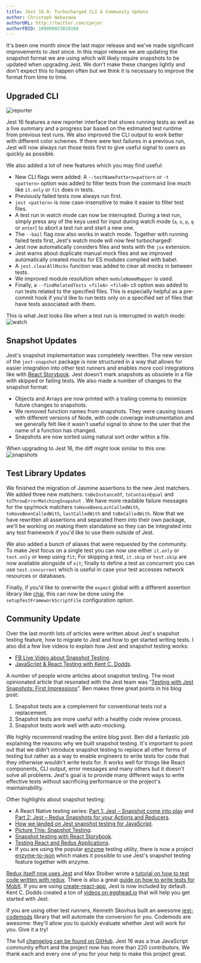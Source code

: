 ```yaml
---
title: Jest 16.0: Turbocharged CLI & Community Update
author: Christoph Nakazawa
authorURL: http://twitter.com/cpojer
authorFBID: 100000023028168
---
```


It's been one month since the last major release and we've made significant improvements to Jest since. In this major release we are updating the snapshot format we are using which will likely require snapshots to be updated when upgrading Jest. We don't make these changes lightly and don't expect this to happen often but we think it is necessary to improve the format from time to time.

## Upgraded CLI

![reporter](/img/blog/16-reporter.gif)

Jest 16 features a new reporter interface that shows running tests as well as a live summary and a progress bar based on the estimated test runtime from previous test runs. We also improved the CLI output to work better with different color schemes. If there were test failures in a previous run, Jest will now always run those tests first to give useful signal to users as quickly as possible.

<!--truncate-->

We also added a lot of new features which you may find useful:

- New CLI flags were added: A `--testNamePattern=pattern` or `-t <pattern>` option was added to filter tests from the command line much like `it.only` or `fit` does in tests.
- Previously failed tests now always run first.
- `jest <pattern>` is now case-insensitive to make it easier to filter test files.
- A test run in watch mode can now be interrupted. During a test run, simply press any of the keys used for input during watch mode (`a`, `o`, `p`, `q` or `enter`) to abort a test run and start a new one.
- The `--bail` flag now also works in watch mode. Together with running failed tests first, Jest's watch mode will now feel turbocharged!
- Jest now automatically considers files and tests with the `jsx` extension.
- Jest warns about duplicate manual mock files and we improved automatically created mocks for ES modules compiled with babel.
- A `jest.clearAllMocks` function was added to clear all mocks in between tests.
- We improved module resolution when `moduleNameMapper` is used.
- Finally, a `--findRelatedTests <fileA> <fileB>` cli option was added to run tests related to the specified files. This is especially helpful as a pre-commit hook if you'd like to run tests only on a specified set of files that have tests associated with them.

This is what Jest looks like when a test run is interrupted in watch mode: ![watch](/img/blog/16-watch.gif)

## Snapshot Updates

Jest's snapshot implementation was completely rewritten. The new version of the `jest-snapshot` package is now structured in a way that allows for easier integration into other test runners and enables more cool integrations like with [React Storybook](https://voice.kadira.io/snapshot-testing-in-react-storybook-43b3b71cec4f#.qh4lzcadb). Jest doesn't mark snapshots as obsolete in a file with skipped or failing tests. We also made a number of changes to the snapshot format:

- Objects and Arrays are now printed with a trailing comma to minimize future changes to snapshots.
- We removed function names from snapshots. They were causing issues with different versions of Node, with code coverage instrumentation and we generally felt like it wasn't useful signal to show to the user that the name of a function has changed.
- Snapshots are now sorted using natural sort order within a file.

When upgrading to Jest 16, the diff might look similar to this one: ![snapshots](/img/blog/16-snapshots.png)

## Test Library Updates

We finished the migration of Jasmine assertions to the new Jest matchers. We added three new matchers: `toBeInstanceOf`, `toContainEqual` and `toThrowErrorMatchingSnapshot` . We have more readable failure messages for the spy/mock matchers `toHaveBeenLastCalledWith`, `toHaveBeenCalledWith`, `lastCalledWith` and `toBeCalledWith`. Now that we have rewritten all assertions and separated them into their own package, we'll be working on making them standalone so they can be integrated into any test framework if you'd like to use them outside of Jest.

We also added a bunch of aliases that were requested by the community. To make Jest focus on a single test you can now use either `it.only` or `test.only` or keep using `fit`; For skipping a test, `it.skip` or `test.skip` are now available alongside of `xit`; finally to define a test as concurrent you can use `test.concurrent` which is useful in case your test accesses network resources or databases.

Finally, if you'd like to overwrite the `expect` global with a different assertion library like [chai](http://chaijs.com/), this can now be done using the `setupTestFrameworkScriptFile` configuration option.

## Community Update

Over the last month lots of articles were written about Jest's snapshot testing feature, how to migrate to Jest and how to get started writing tests. I also did a few live videos to explain how Jest and snapshot testing works:

- [FB Live Video about Snapshot Testing](https://www.facebook.com/react/videos/1035427199869020/).
- [JavaScript & React Testing with Kent C. Dodds](https://www.youtube.com/watch?v=i31VtyJSM-I&feature=youtu.be).

A number of people wrote articles about snapshot testing. The most opinionated article that resonated with the Jest team was “[Testing with Jest Snapshots: First Impressions](http://benmccormick.org/2016/09/19/testing-with-jest-snapshots-first-impressions/)”. Ben makes three great points in his blog post:

1.  Snapshot tests are a complement for conventional tests not a replacement.
2.  Snapshot tests are more useful with a healthy code review process.
3.  Snapshot tests work well with auto-mocking.

We highly recommend reading the entire blog post. Ben did a fantastic job explaining the reasons why we built snapshot testing. It's important to point out that we didn't introduce snapshot testing to replace all other forms of testing but rather as a way to enable engineers to write tests for code that they otherwise wouldn't write tests for. It works well for things like React components, CLI output, error messages and many others but it doesn't solve all problems. Jest's goal is to provide many different ways to write effective tests without sacrificing performance or the project's maintainability.

Other highlights about snapshot testing:

- A React Native testing series: [Part 1: Jest – Snapshot come into play](https://blog.callstack.io/unit-testing-react-native-with-the-new-jest-i-snapshots-come-into-play-68ba19b1b9fe) and [Part 2: Jest – Redux Snapshots for your Actions and Reducers](https://blog.callstack.io/unit-testing-react-native-with-the-new-jest-ii-redux-snapshots-for-your-actions-and-reducers-8559f6f8050b#.putt9eipm).
- [How we landed on Jest snapshot testing for JavaScript](https://blog.grommet.io/post/2016/09/01/how-we-landed-on-jest-snapshot-testing-for-javascript).
- [Picture This: Snapshot Testing](http://guigrpa.github.io/2016/09/27/picture-this-snapshot-testing/).
- [Snapshot testing with React Storybook](https://voice.kadira.io/snapshot-testing-in-react-storybook-43b3b71cec4f).
- [Testing React and Redux Applications](https://medium.com/@ryancollinsio/testing-react-redux-applications-fee79ac0087f#.lyjl7st1n).
- If you are using the popular [enzyme](https://github.com/airbnb/enzyme) testing utility, there is now a project [enzyme-to-json](https://github.com/trayio/enzyme-to-json) which makes it possible to use Jest's snapshot testing feature together with enzyme.

[Redux itself now uses Jest](https://github.com/reactjs/redux/commit/7296d3cba1f5f899bdee5ef6695a8d21149f8d6c) and Max Stoiber wrote a [tutorial on how to test code written with redux](http://academy.plot.ly/react/6-testing/). There is also a great [guide on how to write tests for MobX](https://semaphoreci.com/community/tutorials/how-to-test-react-and-mobx-with-jest). If you are using [create-react-app](https://github.com/facebookincubator/create-react-app), Jest is now included by default. Kent C. Dodds created a ton of [videos on egghead.io](https://egghead.io/lessons/javascript-use-jest-s-snapshot-testing-feature?pl=testing-javascript-with-jest-a36c4074) that will help you get started with Jest.

If you are using other test runners, Kenneth Skovhus built an awesome [jest-codemods](https://github.com/skovhus/jest-codemods) library that will automate the conversion for you. Codemods are awesome: they'll allow you to quickly evaluate whether Jest will work for you. Give it a try!

The full [changelog can be found on GitHub](https://github.com/facebook/jest/blob/master/CHANGELOG.md#jest-1600). Jest 16 was a true JavaScript community effort and the project now has more than 220 contributors. We thank each and every one of you for your help to make this project great.
